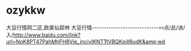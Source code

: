 # ozykkw
大豆行情网二区,欧美仙踪林 大豆行情----------------------------💀💀点/此/进/入/http://www.baidu.com/link?url=NoK8PT47PahMhFH8Vie_jnciyIKNTTtVBQKpill6udK&amp;wd
